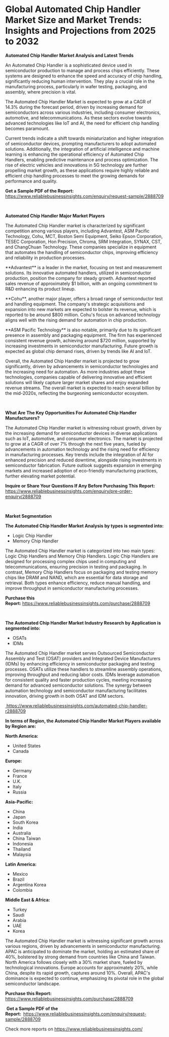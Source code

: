 <p><h1>Global Automated Chip Handler Market Size and Market Trends: Insights and Projections from 2025 to 2032</h1></p><p><strong>Automated Chip Handler Market Analysis and Latest Trends</strong></p>
<p><p>An Automated Chip Handler is a sophisticated device used in semiconductor production to manage and process chips efficiently. These systems are designed to enhance the speed and accuracy of chip handling, significantly reducing human intervention. They play a crucial role in the manufacturing process, particularly in wafer testing, packaging, and assembly, where precision is vital.</p><p>The Automated Chip Handler Market is expected to grow at a CAGR of 14.3% during the forecast period, driven by increasing demand for semiconductors across various industries, including consumer electronics, automotive, and telecommunications. As these sectors evolve towards advanced technologies like IoT and AI, the need for efficient chip handling becomes paramount.</p><p>Current trends indicate a shift towards miniaturization and higher integration of semiconductor devices, prompting manufacturers to adopt automated solutions. Additionally, the integration of artificial intelligence and machine learning is enhancing the operational efficiency of Automated Chip Handlers, enabling predictive maintenance and process optimization. The rise of electric vehicles and innovations in 5G technology are further propelling market growth, as these applications require highly reliable and efficient chip handling processes to meet the growing demands for performance and quality.</p></p>
<p><strong>Get a Sample PDF of the Report:&nbsp;</strong> <a href="https://www.reliablebusinessinsights.com/enquiry/request-sample/2888709?utm_campaign=2953&utm_medium=2&utm_source=Github&utm_content=ia&utm_term=14032025&utm_id=automated-chip-handler">https://www.reliablebusinessinsights.com/enquiry/request-sample/2888709</a></p>
<p>&nbsp;</p>
<p><strong>Automated Chip Handler Major Market Players</strong></p>
<p><p>The Automated Chip Handler market is characterized by significant competition among various players, including Advantest, ASM Pacific Technology, Cohu, MCT, Boston Semi Equipment, Seiko Epson Corporation, TESEC Corporation, Hon Precision, Chroma, SRM Integration, SYNAX, CST, and ChangChuan Technology. These companies specialize in equipment that automates the handling of semiconductor chips, improving efficiency and reliability in production processes.</p><p>**Advantest** is a leader in the market, focusing on test and measurement solutions. Its innovative automated handlers, utilized in semiconductor production, position the company for steady growth. Advantest reported sales revenue of approximately $1 billion, with an ongoing commitment to R&D enhancing its product lineup.</p><p>**Cohu**, another major player, offers a broad range of semiconductor test and handling equipment. The company's strategic acquisitions and expansion into new markets are expected to bolster its revenue, which is reported to be around $800 million. Cohu's focus on advanced technology aligns well with the rising demand for automation in chip production.</p><p>**ASM Pacific Technology** is also notable, primarily due to its significant presence in assembly and packaging equipment. The firm has experienced consistent revenue growth, achieving around $720 million, supported by increasing investments in semiconductor manufacturing. Future growth is expected as global chip demand rises, driven by trends like AI and IoT.</p><p>Overall, the Automated Chip Handler market is projected to grow significantly, driven by advancements in semiconductor technologies and the increasing need for automation. As more industries adopt these technologies, companies capable of delivering innovative and efficient solutions will likely capture larger market shares and enjoy expanded revenue streams. The overall market is expected to reach several billion by the mid-2020s, reflecting the burgeoning semiconductor ecosystem.</p></p>
<p>&nbsp;</p>
<p><strong>What Are The Key Opportunities For Automated Chip Handler Manufacturers?</strong></p>
<p><p>The Automated Chip Handler market is witnessing robust growth, driven by the increasing demand for semiconductor devices in diverse applications such as IoT, automotive, and consumer electronics. The market is projected to grow at a CAGR of over 7% through the next five years, fueled by advancements in automation technology and the rising need for efficiency in manufacturing processes. Key trends include the integration of AI for enhanced precision and reduced downtime, alongside rising investments in semiconductor fabrication. Future outlook suggests expansion in emerging markets and increased adoption of eco-friendly manufacturing practices, further elevating market potential.</p></p>
<p><strong>Inquire or Share Your Questions If Any Before Purchasing This Report:</strong> <a href="https://www.reliablebusinessinsights.com/enquiry/pre-order-enquiry/2888709?utm_campaign=2953&utm_medium=2&utm_source=Github&utm_content=ia&utm_term=14032025&utm_id=automated-chip-handler">https://www.reliablebusinessinsights.com/enquiry/pre-order-enquiry/2888709</a></p>
<p>&nbsp;</p>
<p><strong>Market Segmentation</strong></p>
<p><strong>The Automated Chip Handler Market Analysis by types is segmented into:</strong></p>
<p><ul><li>Logic Chip Handler</li><li>Memory Chip Handler</li></ul></p>
<p><p>The Automated Chip Handler market is categorized into two main types: Logic Chip Handlers and Memory Chip Handlers. Logic Chip Handlers are designed for processing complex chips used in computing and telecommunications, ensuring precision in testing and packaging. In contrast, Memory Chip Handlers focus on packaging and testing memory chips like DRAM and NAND, which are essential for data storage and retrieval. Both types enhance efficiency, reduce manual handling, and improve throughput in semiconductor manufacturing processes.</p></p>
<p><strong>Purchase this Report:&nbsp;</strong><a href="https://www.reliablebusinessinsights.com/purchase/2888709?utm_campaign=2953&utm_medium=2&utm_source=Github&utm_content=ia&utm_term=14032025&utm_id=automated-chip-handler">https://www.reliablebusinessinsights.com/purchase/2888709</a></p>
<p>&nbsp;</p>
<p><strong>The Automated Chip Handler Market Industry Research by Application is segmented into:</strong></p>
<p><ul><li>OSATs</li><li>IDMs</li></ul></p>
<p><p>The Automated Chip Handler market serves Outsourced Semiconductor Assembly and Test (OSAT) providers and Integrated Device Manufacturers (IDMs) by enhancing efficiency in semiconductor packaging and testing processes. OSATs utilize these handlers to streamline assembly operations, improving throughput and reducing labor costs. IDMs leverage automation for consistent quality and faster production cycles, meeting increasing demand for advanced semiconductor solutions. The synergy between automation technology and semiconductor manufacturing facilitates innovation, driving growth in both OSAT and IDM sectors.</p></p>
<p><a href="https://www.reliablebusinessinsights.com/automated-chip-handler-r2888709?utm_campaign=2953&utm_medium=2&utm_source=Github&utm_content=ia&utm_term=14032025&utm_id=automated-chip-handler">&nbsp;https://www.reliablebusinessinsights.com/automated-chip-handler-r2888709</a></p>
<p><strong>In terms of Region, the Automated Chip Handler Market Players available by Region are:</strong></p>
<p>
    <p> <strong> North America: </strong>
        <ul>
            <li>United States</li>
            <li>Canada</li>
        </ul>
        </p> 
    <p> <strong> Europe: </strong>
        <ul>
            <li>Germany</li>
            <li>France</li>
            <li>U.K.</li>
            <li>Italy</li>
            <li>Russia</li>
        </ul>
        </p> 
    <p> <strong> Asia-Pacific: </strong>
        <ul>
            <li>China</li>
            <li>Japan</li>
            <li>South Korea</li>
            <li>India</li>
            <li>Australia</li>
            <li>China Taiwan</li>
            <li>Indonesia</li>
            <li>Thailand</li>
            <li>Malaysia</li>
        </ul>
        </p> 
    <p> <strong> Latin America: </strong>
        <ul>
            <li>Mexico</li>
            <li>Brazil</li>
            <li>Argentina Korea</li>
            <li>Colombia</li>
        </ul>
        </p> 
    <p> <strong> Middle East & Africa: </strong>
        <ul>
            <li>Turkey</li>
            <li>Saudi</li>
            <li>Arabia</li>
            <li>UAE</li>
            <li>Korea</li>
        </ul>
    </p>
    </p>
<p><p>The Automated Chip Handler market is witnessing significant growth across various regions, driven by advancements in semiconductor manufacturing. APAC is anticipated to dominate the market, holding an estimated share of 40%, bolstered by strong demand from countries like China and Taiwan. North America follows closely with a 30% market share, fueled by technological innovations. Europe accounts for approximately 20%, while China, despite its rapid growth, captures around 10%. Overall, APAC's dominance is expected to continue, emphasizing its pivotal role in the global semiconductor landscape.</p></p>
<p><strong>Purchase this Report: </strong><a href="https://www.reliablebusinessinsights.com/purchase/2888709?utm_campaign=2953&utm_medium=2&utm_source=Github&utm_content=ia&utm_term=14032025&utm_id=automated-chip-handler">https://www.reliablebusinessinsights.com/purchase/2888709</a></p>
<p>&nbsp;<strong>Get a Sample PDF of the Report:&nbsp;&nbsp;</strong><a href="https://www.reliablebusinessinsights.com/enquiry/request-sample/2888709?utm_campaign=2953&utm_medium=2&utm_source=Github&utm_content=ia&utm_term=14032025&utm_id=automated-chip-handler">https://www.reliablebusinessinsights.com/enquiry/request-sample/2888709</a></p>
<p><strong></strong></p>
<p>Check more reports on <a href="https://www.reliablebusinessinsights.com/?utm_campaign=2953&utm_medium=2&utm_source=Github&utm_content=ia&utm_term=14032025&utm_id=automated-chip-handler">https://www.reliablebusinessinsights.com/</a></p>